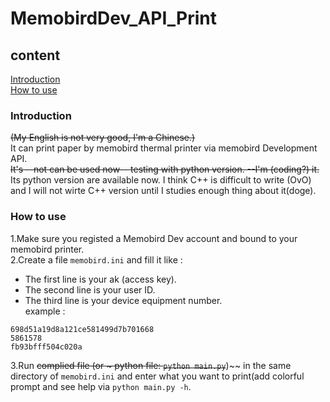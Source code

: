 # MemobirdDev_API_Print
## content
[Introduction](#Introduction)\
[How to use](#How%20to%20use)
### Introduction
~~(My English is not very good, I'm a Chinese.)~~\
It can print paper by memobird thermal printer via memobird Development API.\
~~It's --not can be used now-- testing with python version. --I'm (coding?) it.~~
Its python version are available now. I think C++ is difficult to write (OvO) and I will not wirte C++ version until I studies enough thing about it(doge).
### How to use
1.Make sure you registed a Memobird Dev account and bound to your memobird printer.  
2.Create a file `memobird.ini` and fill it like :
  - The first line is your ak (access key).
  - The second line is your user ID.
  - The third line is your device equipment number.  
 example :
```
698d51a19d8a121ce581499d7b701668
5861578
fb93bfff504c020a
```
3.Run ~~complied file (or ~ python file: `python main.py`~~)~~ in the same directory of `memobird.ini` and enter what you want to print(add colorful prompt and see help via `python main.py -h`.
